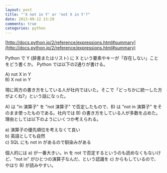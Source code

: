 ```yaml
---
layout: post
title: "'X not in Y' or 'not X in Y'?"
date: 2013-09-12 13:29
comments: true
categories: python
---
```

[http://docs.python.jp/2/reference/expressions.html#summary](http://docs.python.jp/2/reference/expressions.html#summary)

Python で Y (辞書またはリスト) に X という要素やキーが「存在しない」ことをどう書くか。 
Python では以下の2通りが書ける。

A) not X in Y  
B) X not in Y  

現に両方の書き方をしている人が社内ではいた。そこで「どっちかに統一した方がよくね?」という話になった。

A) は "in 演算子" を "not 演算子" で否定したもので、B) は "not in 演算子" をそのまま使ったものである。社内では B) の書き方をしている人が多数を占めた。理由としては以下のようにいくつか考えられる。

a) 演算子の優先順位を考えなくて良い  
b) 英語としても自然  
c) SQL にも not in があるので馴染みがある  

個人的には a) が一番大きい。in を not で否定するというのも読めなくもないけど、"not in" がひとつの演算子なんだ、という認識を c) からもしているので、やはり B) が読みやすい。
